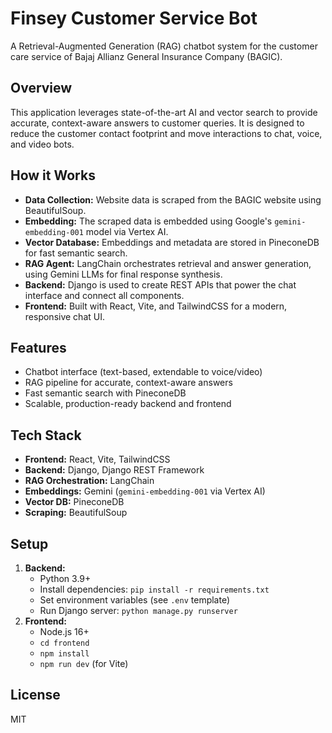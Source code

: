 # Finsey Customer Service Bot

A Retrieval-Augmented Generation (RAG) chatbot system for the customer care service of Bajaj Allianz General Insurance Company (BAGIC).

## Overview
This application leverages state-of-the-art AI and vector search to provide accurate, context-aware answers to customer queries. It is designed to reduce the customer contact footprint and move interactions to chat, voice, and video bots.

## How it Works
- **Data Collection:** Website data is scraped from the BAGIC website using BeautifulSoup.
- **Embedding:** The scraped data is embedded using Google's `gemini-embedding-001` model via Vertex AI.
- **Vector Database:** Embeddings and metadata are stored in PineconeDB for fast semantic search.
- **RAG Agent:** LangChain orchestrates retrieval and answer generation, using Gemini LLMs for final response synthesis.
- **Backend:** Django is used to create REST APIs that power the chat interface and connect all components.
- **Frontend:** Built with React, Vite, and TailwindCSS for a modern, responsive chat UI.

## Features
- Chatbot interface (text-based, extendable to voice/video)
- RAG pipeline for accurate, context-aware answers
- Fast semantic search with PineconeDB
- Scalable, production-ready backend and frontend

## Tech Stack
- **Frontend:** React, Vite, TailwindCSS
- **Backend:** Django, Django REST Framework
- **RAG Orchestration:** LangChain
- **Embeddings:** Gemini (`gemini-embedding-001` via Vertex AI)
- **Vector DB:** PineconeDB
- **Scraping:** BeautifulSoup

## Setup
1. **Backend:**
   - Python 3.9+
   - Install dependencies: `pip install -r requirements.txt`
   - Set environment variables (see `.env` template)
   - Run Django server: `python manage.py runserver`
2. **Frontend:**
   - Node.js 16+
   - `cd frontend`
   - `npm install`
   - `npm run dev` (for Vite)

## License
MIT
